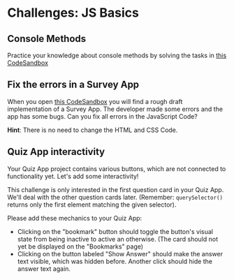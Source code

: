 # Challenges: JS Basics

## Console Methods

Practice your knowledge about console methods by solving the tasks in
[this CodeSandbox](https://codesandbox.io/s/github/neuefische/web-exercises/sessions/js-basics/console-methods?file=/js/index.js)

## Fix the errors in a Survey App

When you open
[this CodeSandbox](https://codesandbox.io/s/github/neuefische/web-exercises/sessions/js-basics/survey-error-fixing)
you will find a rough draft implementation of a Survey App. The developer made some errors and the
app has some bugs. Can you fix all errors in the JavaScript Code?

**Hint**: There is no need to change the HTML and CSS Code.

## Quiz App interactivity

Your Quiz App project contains various buttons, which are not connected to functionality yet.
Let's add some interactivity!

This challenge is only interested in the first question card in your Quiz App. We'll deal with the
other question cards later. (Remember: `querySelector()` returns only the first element matching the
given selector).

Please add these mechanics to your Quiz App:

- Clicking on the "bookmark" button should toggle the button's visual state from being inactive to
  active an otherwise. (The card should not yet be displayed on the "Bookmarks" page)
- Clicking on the button labeled "Show Answer" should make the answer text visible, which was hidden
  before. Another click should hide the answer text again.
